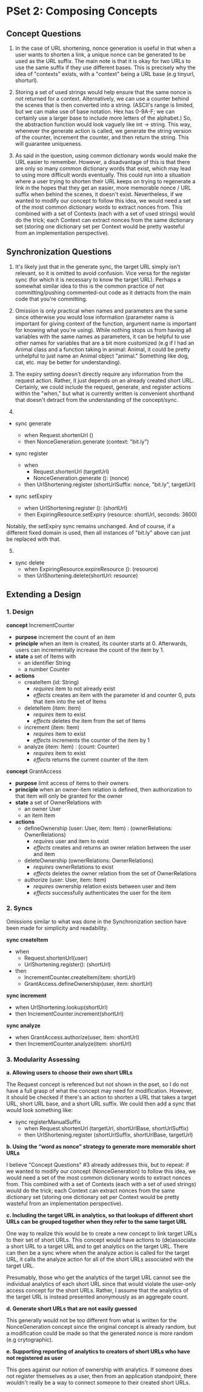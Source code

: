 # PSet 2: Composing Concepts

## Concept Questions

1. In the case of URL shortening, nonce generation is useful in that when a user wants to shorten a link, a unique nonce can be generated to be used as the URL suffix. The main note is that it is okay for two URLs to use the same suffix if they use different bases. This is precisely why the idea of "contexts" exists, with a "context" being a URL base (e.g tinyurl, shorturl).

2. Storing a set of used strings would help ensure that the same nonce is not returned for a context. Alternatively, we can use a counter behind the scenes that is then converted into a string. (ASCII's range is limited, but we can make use of base notation. Hex has 0-9A-F; we can certainly use a larger base to include more letters of the alphabet.) So, the abstraction function would look vaguely like int -> string. This way, whenever the generate action is called, we generate the string version of the counter, increment the counter, and then return the string. This will guarantee uniqueness.

3. As said in the question, using common dictionary words would make the URL easier to remember. However, a disadvantage of this is that there are only so many common dictionary words that exist, which may lead to using more difficult words eventually. This could run into a situation where a user trying to shorten their URL keeps on trying to regenerate a link in the hopes that they get an easier, more memorable nonce / URL suffix when behind the scenes, it doesn't exist. Nevertheless, if we wanted to modify our concept to follow this idea, we would need a set of the most common dictionary words to extract nonces from. This combined with a set of Contexts (each with a set of used strings) would do the trick; each Context can extract nonces from the same dictionary set (storing one dictionary set per Context would be pretty wasteful from an implementation perspective).

## Synchronization Questions

1. It's likely just that in the generate sync, the target URL simply isn't relevant, so it is omitted to avoid confusion. Vice versa for the register sync (for which it is necessary to know the target URL). Perhaps a somewhat similar idea to this is the common practice of not committing/pushing commented-out code as it detracts from the main code that you're committing. 

2. Omission is only practical when names and parameters are the same since otherwise you would lose information (parameter name is important for giving context of the function, argument name is important for knowing what you're using). While nothing stops us from having all variables with the same names as parameters, it can be helpful to use other names for variables that are a bit more customized (e.g if I had an Animal class and a function taking in animal: Animal, it could be pretty unhelpful to just name an Animal object "animal." Something like dog, cat, etc. may be better for understanding). 

3. The expiry setting doesn't directly require any information from the request action. Rather, it just depends on an already created short URL. Certainly, we could include the request, generate, and register actions within the "when," but what is currently written is convenient shorthand that doesn't detract from the understanding of the concept/sync.

4.

* sync generate
    * when Request.shortenUrl ()
    * then NonceGeneration.generate (context: "bit.ly")

* sync register
    * when
        * Request.shortenUrl (targetUrl)
        * NonceGeneration.generate (): (nonce)
    * then UrlShortening.register (shortUrlSuffix: nonce, "bit.ly", targetUrl)

* sync setExpiry
    * when UrlShortening.register (): (shortUrl)
    * then ExpiringResource.setExpiry (resource: shortUrl, seconds: 3600)

Notably, the setExpiry sync remains unchanged. And of course, if a different fixed domain is used, then all instances of "bit.ly" above can just be replaced with that.

5.

* sync delete
    * when ExpiringResource.expireResource (): (resource)
    * then UrlShortening.delete(shortUrl: resource)

## Extending a Design

### 1. Design

**concept** IncrementCounter
* **purpose** increment the count of an item
* **principle** when an item is created, its counter starts at 0. Afterwards, users can incrementally increase the count of the item by 1.
* **state** a set of Items with
    * an identifier String
    * a number Counter
* **actions**
    * createItem (id: String)
        * *requires* item to not already exist
        * *effects* creates an item with the parameter id and counter 0, puts that item into the set of Items
    * deleteItem (item: Item)
        * *requires* item to exist
        * *effects* deletes the item from the set of Items
    * increment (item: Item)
        * *requires* item to exist
        * *effects* increments the counter of the item by 1
    * analyze (item: Item) : (count: Counter)
        * *requires* item to exist
        * *effects* returns the current counter of the item

**concept** GrantAccess
* **purpose** limit access of items to their owners
* **principle** when an owner-item relation is defined, then authorization to that item will only be granted for the owner
* **state** a set of OwnerRelations with
    * an owner User
    * an item Item
* **actions**
    * defineOwnership (user: User, item: Item) : (ownerRelations: OwnerRelations)
        * *requires* user and item to exist
        * *effects* creates and returns an owner relation between the user and item
    * deleteOwnership (ownerRelations: OwnerRelations)
        * *requires* ownerRelations to exist
        * *effects* deletes the owner relation from the set of OwnerRelations
    * authorize (user: User, item: Item)
        * *requires* ownership relation exists between user and item
        * *effects* successfully authenticates the user for the item

### 2. Syncs

Omissions similar to what was done in the Synchronization section have been made for simplicity and readability.

**sync createItem**
* when
    * Request.shortenUrl(user)
    * UrlShortening.register(): (shortUrl)
* then
    * IncrementCounter.createItem(item: shortUrl)
    * GrantAccess.defineOwnership(user, item: shortUrl)

**sync increment**
* when UrlShortening.lookup(shortUrl)
* then IncrementCounter.increment(shortUrl)

**sync analyze**
* when GrantAccess.authorize(user, item: shortUrl)
* then IncrementCounter.analyze(item: shortUrl)

### 3. Modularity Assessing

**a. Allowing users to choose their own short URLs**

The Request concept is referenced but not shown in the pset, so I do not have a full grasp of what the concept may need for modification. However, it should be checked if there's an action to shorten a URL that takes a target URL, short URL base, and a short URL suffix. We could then add a sync that would look something like:

* sync registerManualSuffix
    * when Request.shortenUrl (targetUrl, shortUrlBase, shortUrlSuffix)
    * then UrlShortening.register (shortUrlSuffix, shortUrlBase, targetUrl)

**b. Using the “word as nonce” strategy to generate more memorable short URLs**

I believe "Concept Questions" #3 already addresses this, but to repeat: if we wanted to modify our concept (NonceGeneration) to follow this idea, we would need a set of the most common dictionary words to extract nonces from. This combined with a set of Contexts (each with a set of used strings) would do the trick; each Context can extract nonces from the same dictionary set (storing one dictionary set per Context would be pretty wasteful from an implementation perspective).

**c. Including the target URL in analytics, so that lookups of different short URLs can be grouped together when they refer to the same target URL**

One way to realize this would be to create a new concept to link target URLs to their set of short URLs. This concept would have actions to (de)associate a short URL to a target URL and to get analytics on the target URL. There can then be a sync where when the analyze action is called for the target URL, it calls the analyze action for all of the short URLs associated with the target URL. 

Presumably, those who get the analytics of the target URL cannot see the individual analytics of each short URL since that would violate the user-only access concept for the short URLs. Rather, I assume that the analytics of the target URL is instead presented anonymously as an aggregate count.

**d. Generate short URLs that are not easily guessed**

This generally would not be too different from what is written for the NonceGeneration concept since the original concept is already random, but a modification could be made so that the generated nonce is more random (e.g crytographic).

**e. Supporting reporting of analytics to creators of short URLs who have not registered as user**

This goes against our notion of ownership with analytics. If someone does not register themselves as a user, then from an application standpoint, there wouldn't really be a way to connect someone to their created short URLs.